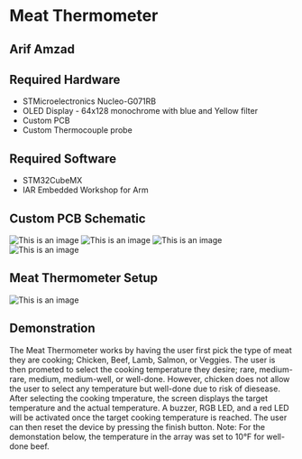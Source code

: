 # Meat Thermometer
## Arif Amzad

## Required Hardware
* STMicroelectronics Nucleo-G071RB
* OLED Display - 64x128 monochrome with blue and Yellow filter
* Custom PCB
* Custom Thermocouple probe

## Required Software
* STM32CubeMX
* IAR Embedded Workshop for Arm

## Custom PCB Schematic
![This is an image](https://github.com/Arif12467/Embedded_Workshop_Project/blob/197d9d13b342226579b97ea98ab01ef3f55910cf/Circuit1.png)
![This is an image](https://github.com/Arif12467/Embedded_Workshop_Project/blob/197d9d13b342226579b97ea98ab01ef3f55910cf/Circuit2.png)
![This is an image](https://github.com/Arif12467/Embedded_Workshop_Project/blob/197d9d13b342226579b97ea98ab01ef3f55910cf/Circuit3.png)
![This is an image](https://github.com/Arif12467/Embedded_Workshop_Project/blob/197d9d13b342226579b97ea98ab01ef3f55910cf/Circuit4.png)

## Meat Thermometer Setup
![This is an image]()

## Demonstration
The Meat Thermometer works by having the user first pick the type of meat they are cooking; Chicken, Beef, Lamb, Salmon, or Veggies. The user is then prometed to select the cooking temperature they desire; rare, medium-rare, medium, medium-well, or well-done. However, chicken does not allow the user to select any temperature but well-done due to risk of diesease. After selecting the cooking tmperature, the screen displays the target temperature and the actual temperature. A buzzer, RGB LED, and a red LED will be activated once the target cooking temperature is reached. The user can then reset the device by pressing the finish button.
Note: For the demonstation below, the temperature in the array was set to 10°F for well-done beef.
